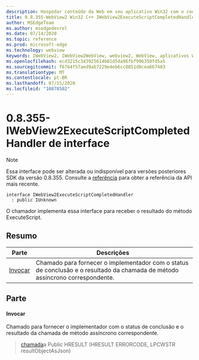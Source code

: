 ```yaml
---
description: Hospedar conteúdo da Web em seu aplicativo Win32 com o controle WebView2 do Microsoft Edge
title: 0.8.355-WebView2 Win32 C++ IWebView2ExecuteScriptCompletedHandler
author: MSEdgeTeam
ms.author: msedgedevrel
ms.date: 07/14/2020
ms.topic: reference
ms.prod: microsoft-edge
ms.technology: webview
keywords: IWebView2, IWebView2WebView, webview2, WebView, aplicativos Win32, Win32, Edge
ms.openlocfilehash: ecd3215c343925614b81d5da96fbf996350fd5a5
ms.sourcegitcommit: f6764f57aed9ab7229e4eb6cc8851d0cea667403
ms.translationtype: MT
ms.contentlocale: pt-BR
ms.lasthandoff: 07/15/2020
ms.locfileid: "10878502"
---
```

# 0.8.355-IWebView2ExecuteScriptCompletedHandler de interface 

> [!NOTE]
> Essa interface pode ser alterada ou indisponível para versões posteriores SDK da versão 0.8.355. Consulte a [referência](../../../webview2-api-reference.md) para obter a referência da API mais recente.

```
interface IWebView2ExecuteScriptCompletedHandler
  : public IUnknown
```

O chamador implementa essa interface para receber o resultado do método ExecuteScript.

## Resumo

 Parte                        | Descrições
--------------------------------|---------------------------------------------
[Invocar](#invoke) | Chamado para fornecer o implementador com o status de conclusão e o resultado da chamada de método assíncrono correspondente.

## Parte

#### Invocar 

Chamado para fornecer o implementador com o status de conclusão e o resultado da chamada de método assíncrono correspondente.

> [chamada](#invoke)a Public HRESULT (HRESULT ERRORCODE, LPCWSTR resultObjectAsJson)

